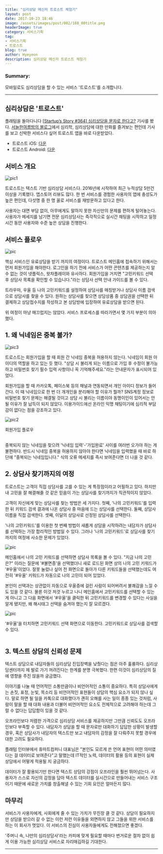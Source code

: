 ```yaml
---
title: "심리상담 메신저 트로스트 체험기"
layout: post
date: 2017-10-23 18:46
image: /assets/images/post/002/188_00title.png
headerImage: true
category: 서비스기획
tag:
- 서비스기획
- 트로스트
blog: true
author: Hyeyeon
description: 심리상담 메신저 트로스트 체험기
---
```


### Summary:

모바일로도 심리상담을 할 수 있는 서비스 '트로스트'를 소개합니다.

---


## 심리상담은 '트로스트'

플래텀을 돌아다니다 [[Startup’s Story #364] 심리상담을 문자로 한다고?](http://platum.kr/archives/88586) 기사를 봤다. [서늘한여름밤의 블로그](http://blog.naver.com/leeojsh)에서 심리학, 심리상담에 대한 만화를 즐겨보는 편인데 기사를 보고 신박한 서비스다 싶어 트로스트 앱을 바로 다운받았다.

* 트로스트 iOS: [다운](https://itunes.apple.com/kr/app/트로스트-심리상담-고민상담-1등-온라인-서비스/id1034957818?l=en&mt=8)
* 트로스트 Android: [다운](https://play.google.com/store/apps/details?id=com.humart.trost2&hl=ko)

## 서비스 개요

![pic1](/assets/images/post/002/188_01.png)

트로스트는 텍스트 기반 심리상담 서비스다. 2016년에 시작하여 최근 누적상담 5만건 이상을 기록했다. 앱스토어 리뷰도 많다. 한 번 서비스를 경험한 사용자의 앱에 충성도가 높은 편인데, 다섯명 중 한 명 꼴로 서비스를 재방문하고 있다고 한다.

사용자는 대면 부담 없이, 아무에게도 말하지 못한 자신만의 문제를 편하게 털어놓는다. 사용자가 메세지를 남기면 전문 심리상담사는 즉각적으로 실시간 채팅을 시작하고 일정 시간 동안 사용자와 수준 높은 상담을 진행한다.

## 서비스 플로우

![pic](/assets/images/post/002/188_06.png)

핵심 서비스인 유료상담을 받기 까지의 여정이다. 트로스트 메인홈에 접속하기 위해서는 먼저 회원가입을 해야한다. 로그인을 하기 전에 서비스가 어떤 콘텐츠를 제공하는지 알 수 없는 것이 넷플릭스, 왓챠플레이와 유사하다. 회원가입을 거치면 "고민키워드 선택 후 상담사 목록을 확인할 수 있습니다."라는 상담사 선택 안내 가이드를 볼 수 있다.

트라우마, 우울 등 나의 고민키워드를 설정하여 상담사를 매칭받거나 상담사 이름 검색으로 상담사를 찾을 수 있다. 원하는 상담사를 찾으면 상담상품 중 상담권을 선택한 뒤 결제하고 상담접수지를 작성하고 본 상담방에 입장하여 유료상담을 받으면 된다.

위 여정이 마냥 매끄럽지는 않았다. 서비스 프로세스를 따라가면서 몇 가지 부분이 의아했다.

## 1. 왜 닉네임은 중복 불가?

![pic3](/assets/images/post/002/188_03.png)

트로스트는 회원가입을 할 때 회원 간 닉네임 중복을 허용하지 않는다. 닉네임이 회원 아이디의 역할을 하고 있는 듯 했다. "상담 시 불리게 되는 이름으로 가입 후 수정이 불가능하고 비밀번호 찾기 필수 입력 사항이니 꼭 기억해주세요."라는 안내문자가 표시되어 있었다.

회원가입을 할 때 카카오톡, 페이스북 등의 채널과 연동되면서 개인 아이디 정보가 들어간다. 이 때 닉네임으로 한 번 더 개개인을 분리해야 할 이유가 뭘까? SNS계정 정보로 비밀번호 찾기 문제는 해결될 것이고 상담 시 불리는 이름이야 동명이인이 있어서는 안될 이유가 잘 납득이 되지 않았다. 이용가이드에선 온라인 익명 채팅이기에 심리적 부담감이 없다는 점을 강조하고 있다.

![pic2](/assets/images/post/002/188_02.png)
<figcaption class="caption">회원가입 플로우</figcaption>
<br>

중복되지 않는 닉네임을 찾으려 '닉네임 입력'-'가입완료' 사이를 여러번 오가야 하는 게 불편하다. 반드시 닉네임 중복을 허용하지 않아야 한다면 닉네임을 입력했을 때 바로 하단에 "중복되는 닉네임입니다." 식의 오류 메세지를 즉시 보여준다면 더 나을 것 같다.

## 2. 상담사 찾기까지의 여정

트로스트는 고객이 직접 상담사를 고를 수 있는 게 특장점이라고 어필하고 있다. 하지만 내 고민을 잘 해결해줄 것 같은 믿음이 가는 상담사를 찾기까지가 직관적이지 않았다.

고객이 자신에게 맞는 상담사를 찾는 방법은 세 가지다. 첫째, '나의 고민키워드'를 입력한 뒤 키워드 검색 결과에 나온 상담사 중 마음에 드는 상담사를 선택한다. 둘째, 상담사 이름을 직접 검색한다. 셋째, 이달의 상담사로 선정된 상담사를 선택한다.

'나의 고민키워드'를 이용한 첫 번째 방법이 새롭게 상담을 시작하려는 내담자가 상담사를 선택하는 가장 합리적인 방법일 수 있다. 그러나 '나의 고민키워드'로 상담사를 찾기까지의 여정에 사소한 문제가 있었다.

![pic](/assets/images/post/002/188_05.png)

메인홈에서 나의 고민 키워드를 선택하면 상담사 목록을 볼 수 있다. "지금 나의 고민은?" 이라는 질문에 '#불면증'을 선택했더니 새로 로드된 화면 상의 나의 고민 키워드가 '#우울'이었다. 잘못 눌렀나 싶어 전 화면으로 돌아가 다른 키워드들을 선택했는데도 여전히 '#우울' 키워드가 자동으로 나의 고민이 되어 있었다.

본인이 선택과는 상관없이 자동으로 우울증에 걸린 사람이 되어버려서 불쾌감을 느낄 수도 있을 것 같다. 물론 이것 저것 누르고 나니 메인홈에서 고민키워드를 선택할 수 있는 게 아니고 그 다음 화면에서 '#우울'을 클릭한 뒤 고민키워드를 변경할 수 있다는 사실을 알게 됐지만, 왜 해시태그 선택을 숨겨야 했는지 잘 모르겠다.

![pic](/assets/images/post/002/188_04.png)
<figcaption class="caption">'#우울'을 터치하면 고민키워드 선택 화면으로 이동한다. 고민키워드로 상담사를 검색할 수 있다.</figcaption>
<br>

## 3. 텍스트 상담의 신뢰성 문제

텍스트 상담으로 내담자들의 심리상담 진입장벽을 낮췄다는 점은 아주 훌륭하다. 심리상담센터까지 제 발로 가기 꺼려진다는 한계를 분명 극복했다. 한편 이것이 심리상담의 질에 영향을 주진 않을까 궁금했다.

이야기를 나눌 때 언어적인 소통만큼이나 비언어적인 소통이 중요하다. 특히 상담사에게는 손짓, 표정, 눈빛, 목소리 등 비언어적인 표현들이 상담의 핵심 요소가 되지 않나 싶다. 말로 하면 될 일을 카톡으로 대화했다가 괜히 오해를 사는 일이 종종 있는 것처럼, 사람이 말을 할 때 대화 내용과 더불어 비언어적인 요소도 전체적으로 고려해야 하는데 그럴 수 없다는 답답함이 있을 것 같다.

오프라인보다 저렴한 가격으로 심리상담 서비스를 제공하지만 그만큼 신뢰도도 오프라인보다 부족할 수 있다. 내담자가 상담을 할 때 문자로만 대화하기 답답한 상황이 발생할 경우, 혹은 상담사가 내담자의 텍스트만 보고 내담자의 감정을 잘 다뤄주지 못할 경우에 대한 고려도 필요하다.

플래텀 인터뷰에서 휴마트컴퍼니 대표님은 "본인도 모르게 쓴 언어 표현이 어떤 의미였다는 걸 데이터로 보여준다"고 말했는데 IT적인 노력, 데이터의 활용 등의 표현이 실제 상담에서 어떻게 적용될 지 궁금하다.

데이터가 잘 활용되기만 한다면 텍스트 상담의 강점이 오프라인을 훨씬 뛰어넘는다. 사용자가 스스로 자신의 감정을 담아 텍스트 데이터를 실시간으로 만들어내는 서비스 구조이기 때문에 새로운 가치를 창출해낼 수 있는 기회 요인은 얼마든지 많다.

## 마무리

서비스가 사용자에게, 사회에게 줄 수 있는 가치가 무진장 클 것 같다. 상담이 필요하지만 상담을 받으러 갈 수 없는 이런 저런 이유들을 외면하지 않고 그들을 위한 서비스를 하는 이 회사가 멋있다. 이 서비스의 진심이 사용자들에게도 전해졌으면 좋겠다.

'주머니 속, 나만의 심리상담사'라는 카피에 맞게 필요할 때마다 번거로운 절차 없이 쉽게 이용 가능한 심리상담 서비스로 자리매김하길 기대한다. 

---
